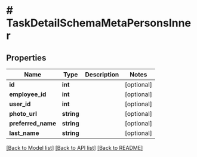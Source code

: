 # # TaskDetailSchemaMetaPersonsInner

## Properties

Name | Type | Description | Notes
------------ | ------------- | ------------- | -------------
**id** | **int** |  | [optional]
**employee_id** | **int** |  | [optional]
**user_id** | **int** |  | [optional]
**photo_url** | **string** |  | [optional]
**preferred_name** | **string** |  | [optional]
**last_name** | **string** |  | [optional]

[[Back to Model list]](../../README.md#models) [[Back to API list]](../../README.md#endpoints) [[Back to README]](../../README.md)
